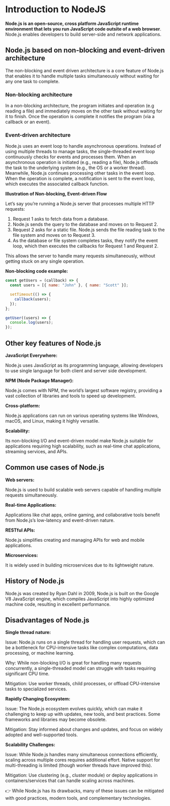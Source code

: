 # Introduction to NodeJS

**Node.js is an open-source, cross platform JavaScript runtime environment that lets you run JavaScript code outsite of a web browser**. Node.js enables developers to build server-side and network applications.

## Node.js based on non-blocking and event-driven architecture

The non-blocking and event driven architecture is a core feature of Node.js that enables it to handle multiple tasks simultaneously without waiting for any one task to complete.

### Non-blocking architecture

In a non-blocking architecture, the program initiates and operation (e.g reading a file) and immediately moves on the other task without waiting for it to finish. Once the operation is complete it notifies the program (via a callback or an event).

### Event-driven architecture

Node.js uses an event loop to handle asynchronous operations. Instead of using multiple threads to manage tasks, the single-threaded event loop continuously checks for events and processes them. When an asynchronous operation is initiated (e.g., reading a file), Node.js offloads the task to the underlying system (e.g., the OS or a worker thread). Meanwhile, Node.js continues processing other tasks in the event loop. When the operation is complete, a notification is sent to the event loop, which executes the associated callback function.

**Illustration of Non-blocking, Event-driven Flow**

Let’s say you’re running a Node.js server that processes multiple HTTP requests:

1. Request 1 asks to fetch data from a database.
2. Node.js sends the query to the database and moves on to Request 2.
3. Request 2 asks for a static file. Node.js sends the file reading task to the file system and moves on to Request 3.
4. As the database or file system completes tasks, they notify the event loop, which then executes the callbacks for Request 1 and Request 2.

This allows the server to handle many requests simultaneously, without getting stuck on any single operation.

**Non-blocking code example:**

```js
const getUsers = (callback) => {
  const users = [{ name: "John" }, { name: "Scott" }];

  setTimeout(() => {
    callback(users);
  });
};

getUser((users) => {
  console.log(users);
});
```

## Other key features of Node.js

**JavaScript Everywhere:**

Node.js uses JavaScript as its programming language, allowing developers to use single language for both client and server side development.

**NPM (Node Package Manager):**

Node.js comes with NPM, the world’s largest software registry, providing a vast collection of libraries and tools to speed up development.

**Cross-platform:**

Node.js applications can run on various operating systems like Windows, macOS, and Linux, making it highly versatile.

**Scalability:**

Its non-blocking I/O and event-driven model make Node.js suitable for applications requiring high scalability, such as real-time chat applications, streaming services, and APIs.

## Common use cases of Node.js

**Web servers:**

Node.js is used to build scalable web servers capable of handling multiple requests simultaneously.

**Real-time Applications:**

Applications like chat apps, online gaming, and collaborative tools benefit from Node.js’s low-latency and event-driven nature.

**RESTful APIs:**

Node.js simplifies creating and managing APIs for web and mobile applications.

**Microservices:**

It is widely used in building microservices due to its lightweight nature.

## History of Node.js

Node.js was created by Ryan Dahl in 2009, Node.js is built on the Google V8 JavaScript engine, which compiles JavaScript into highly optimized machine code, resulting in excellent performance.

## Disadvantages of Node.js

**Single thread nature:**

Issue: Node.js runs on a single thread for handling user requests, which can be a bottleneck for CPU-intensive tasks like complex computations, data processing, or machine learning.

Why: While non-blocking I/O is great for handling many requests concurrently, a single-threaded model can struggle with tasks requiring significant CPU time.

Mitigation: Use worker threads, child processes, or offload CPU-intensive tasks to specialized services.

**Rapidly Changing Ecosystem:**

Issue: The Node.js ecosystem evolves quickly, which can make it challenging to keep up with updates, new tools, and best practices. Some frameworks and libraries may become obsolete.

Mitigation: Stay informed about changes and updates, and focus on widely adopted and well-supported tools.

**Scalability Challenges:**

Issue: While Node.js handles many simultaneous connections efficiently, scaling across multiple cores requires additional effort. Native support for multi-threading is limited (though worker threads have improved this).

Mitigation: Use clustering (e.g., cluster module) or deploy applications in containers/services that can handle scaling across machines.

👉 While Node.js has its drawbacks, many of these issues can be mitigated with good practices, modern tools, and complementary technologies.
